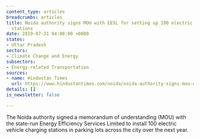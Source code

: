 ```yaml
---
content_type: articles
breadcrumbs: articles
title: Noida authority signs MOU with EESL for setting up 100 electric vehicle charging
  stations
date: 2019-07-31 04:00:00 +0000
states:
- Uttar Pradesh
sectors:
- Climate Change and Energy
subsectors:
- Energy-related Transportation
sources:
- name: Hindustan Times
  url: https://www.hindustantimes.com/noida/noida-authority-signs-mou-with-eesl-for-setting-up-100-electric-vehicle-charging-stations/story-OBgJ5YhYjsmeYKiE0N77kN.html
details: []
is_newsletter: false

---
```

The Noida authority signed a memorandum of understanding (MOU) with the state-run Energy Efficiency Services Limited to install 100 electric vehicle charging stations in parking lots across the city over the next year.
